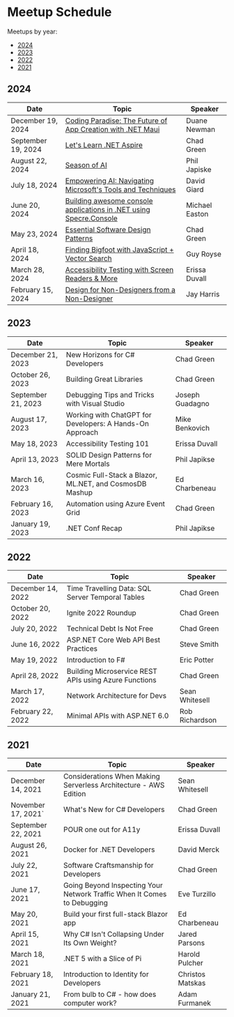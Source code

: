 # Meetup Schedule

Meetups by year:

- [2024](#2024)
- [2023](#2023)
- [2022](#2022)
- [2021](#2021)

## 2024

| Date               | Topic                                                        | Speaker        |
| ------------------ | ------------------------------------------------------------ | -------------- |
| December 19, 2024  | [Coding Paradise: The Future of App Creation with .NET Maui](meetups\2024\12\README.md) | Duane Newman   |
| September 19, 2024 | [Let's Learn .NET Aspire](meetups\2024\09\README.md)         | Chad Green     |
| August 22, 2024    | [Season of AI](meetups/2024/08/README.md)                    | Phil Japiske   |
| July 18, 2024      | [Empowering AI: Navigating Microsoft's Tools and Techniques](meetups/2024/07/README.md) | David Giard    |
| June 20, 2024      | [Building awesome console applications in .NET using Specre.Console](meetups/2024/06/README.md) | Michael Easton |
| May 23, 2024       | [Essential Software Design Patterns](meetups/2024/05/README.md) | Chad Green     |
| April 18, 2024     | [Finding Bigfoot with JavaScript + Vector Search](meetups/2024/04/README.md) | Guy Royse      |
| March 28, 2024     | [Accessibility Testing with Screen Readers & More](meetups/2024/03/README.md) | Erissa Duvall  |
| February 15, 2024  | [Design for Non-Designers from a Non-Designer](meetups/2024/02/README.md) | Jay Harris     |

## 2023

| Date               | Topic                                                    | Speaker         |
| ------------------ | -------------------------------------------------------- | --------------- |
| December 21, 2023  | New Horizons for C# Developers                           | Chad Green      |
| October 26, 2023   | Building Great Libraries                                 | Chad Green      |
| September 21, 2023 | Debugging Tips and Tricks with Visual Studio             | Joseph Guadagno |
| August 17, 2023    | Working with ChatGPT for Developers: A Hands-On Approach | Mike Benkovich  |
| May 18, 2023       | Accessibility Testing 101                                | Erissa Duvall   |
| April 13, 2023     | SOLID Design Patterns for Mere Mortals                   | Phil Japikse    |
| March 16, 2023     | Cosmic Full-Stack a Blazor, ML.NET, and CosmosDB Mashup  | Ed Charbeneau   |
| February 16, 2023  | Automation using Azure Event Grid                        | Chad Green      |
| January 19, 2023   | .NET Conf Recap                                          | Phil Japikse    |

## 2022

| Date              | Topic                                                 | Speaker        |
| ----------------- | ----------------------------------------------------- | -------------- |
| December 14, 2022 | Time Travelling Data: SQL Server Temporal Tables      | Chad Green     |
| October 20, 2022  | Ignite 2022 Roundup                                   | Chad Green     |
| July 20, 2022     | Technical Debt Is Not Free                            | Chad Green     |
| June 16, 2022     | ASP.NET Core Web API Best Practices                   | Steve Smith    |
| May 19, 2022      | Introduction to F#                                    | Eric Potter    |
| April 28, 2022    | Building Microservice REST APIs using Azure Functions | Chad Green     |
| March 17, 2022    | Network Architecture for Devs                         | Sean Whitesell |
| February 22, 2022 | Minimal APIs with ASP.NET 6.0                         | Rob Richardson |

## 2021

| Date               | Topic                                                        | Speaker          |
| ------------------ | ------------------------------------------------------------ | ---------------- |
| December 14, 2021  | Considerations When Making Serverless Architecture - AWS Edition | Sean Whitesell   |
| November 17, 2021` | What's New for C# Developers                                 | Chad Green       |
| September 22, 2021 | POUR one out for A11y                                        | Erissa Duvall    |
| August 26, 2021    | Docker for .NET Developers                                   | David Merck      |
| July 22, 2021      | Software Craftsmanship for Developers                        | Chad Green       |
| June 17, 2021      | Going Beyond Inspecting Your Network Traffic When It Comes to Debugging | Eve Turzillo     |
| May 20, 2021       | Build your first full-stack Blazor app                       | Ed Charbeneau    |
| April 15, 2021     | Why C# Isn't Collapsing Under Its Own Weight?                | Jared Parsons    |
| March 18, 2021     | .NET 5 with a Slice of Pi                                    | Harold Pulcher   |
| February 18, 2021  | Introduction to Identity for Developers                      | Christos Matskas |
| January 21, 2021   | From bulb to C# - how does computer work?                    | Adam Furmanek    |

